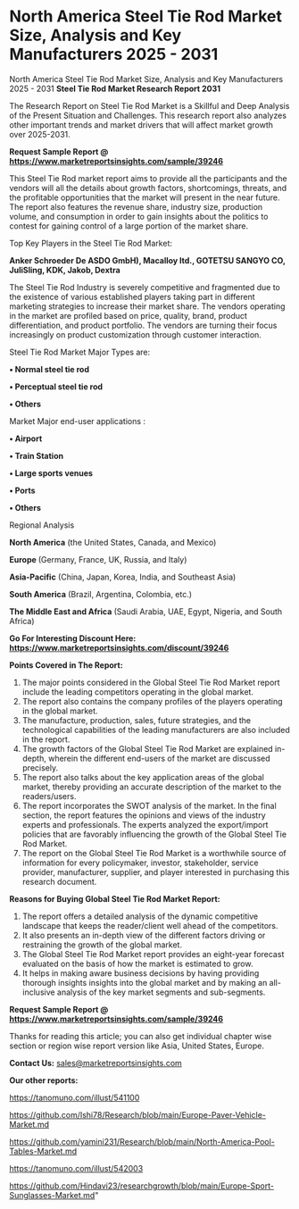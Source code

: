 # North America Steel Tie Rod Market Size, Analysis and Key Manufacturers 2025 - 2031
North America Steel Tie Rod Market Size, Analysis and Key Manufacturers 2025 - 2031
<strong>Steel Tie Rod Market Research Report 2031</strong>

The Research Report on Steel Tie Rod Market is a Skillful and Deep Analysis of the Present Situation and Challenges. This research report also analyzes other important trends and market drivers that will affect market growth over 2025-2031.

<strong>Request Sample Report @ <a href=https://www.marketreportsinsights.com/sample/39246>https://www.marketreportsinsights.com/sample/39246</a></strong>

This Steel Tie Rod market report aims to provide all the participants and the vendors will all the details about growth factors, shortcomings, threats, and the profitable opportunities that the market will present in the near future. The report also features the revenue share, industry size, production volume, and consumption in order to gain insights about the politics to contest for gaining control of a large portion of the market share.

Top Key Players in the Steel Tie Rod Market:

<strong>Anker Schroeder De ASDO GmbH), Macalloy ltd., GOTETSU SANGYO CO, JuliSling, KDK, Jakob, Dextra</strong>

The Steel Tie Rod Industry is severely competitive and fragmented due to the existence of various established players taking part in different marketing strategies to increase their market share. The vendors operating in the market are profiled based on price, quality, brand, product differentiation, and product portfolio. The vendors are turning their focus increasingly on product customization through customer interaction.

Steel Tie Rod Market Major Types are:

<strong>•  Normal steel tie rod

•  Perceptual steel tie rod

•  Others</strong>

Market Major end-user applications :

<strong>•  Airport

•  Train Station

•  Large sports venues

•  Ports

•  Others</strong>

Regional Analysis

</u><strong><b>North America</b></strong> (the United States, Canada, and Mexico)

<strong><b>Europe </b></strong>(Germany, France, UK, Russia, and Italy)

<strong><b>Asia-Pacific</b></strong> (China, Japan, Korea, India, and Southeast Asia)

<strong><b>South America</b></strong> (Brazil, Argentina, Colombia, etc.)

<strong><b>The Middle East and Africa</b></strong> (Saudi Arabia, UAE, Egypt, Nigeria, and South Africa)

<strong>Go For Interesting Discount Here: <a href=https://www.marketreportsinsights.com/discount/39246>https://www.marketreportsinsights.com/discount/39246</a></strong>

<strong>Points Covered in The Report:</strong>
<ol>
  <li>The major points considered in the Global Steel Tie Rod Market report include the leading competitors operating in the global market.</li>
  <li>The report also contains the company profiles of the players operating in the global market.</li>
  <li>The manufacture, production, sales, future strategies, and the technological capabilities of the leading manufacturers are also included in the report.</li>
  <li>The growth factors of the Global Steel Tie Rod Market are explained in-depth, wherein the different end-users of the market are discussed precisely.</li>
  <li>The report also talks about the key application areas of the global market, thereby providing an accurate description of the market to the readers/users.</li>
  <li>The report incorporates the SWOT analysis of the market. In the final section, the report features the opinions and views of the industry experts and professionals. The experts analyzed the export/import policies that are favorably influencing the growth of the Global Steel Tie Rod Market.</li>
  <li>The report on the Global Steel Tie Rod Market is a worthwhile source of information for every policymaker, investor, stakeholder, service provider, manufacturer, supplier, and player interested in purchasing this research document.</li>
</ol>
<strong>Reasons for Buying Global Steel Tie Rod Market Report:</strong>

<ol>
  <li>The report offers a detailed analysis of the dynamic competitive landscape that keeps the reader/client well ahead of the competitors.</li>
  <li>It also presents an in-depth view of the different factors driving or restraining the growth of the global market.</li>
  <li>The Global Steel Tie Rod Market report provides an eight-year forecast evaluated on the basis of how the market is estimated to grow.</li>
  <li>It helps in making aware business decisions by having providing thorough insights insights into the global market and by making an all-inclusive analysis of the key market segments and sub-segments.</li>
</ol>
<strong>Request Sample Report @ <a href=https://www.marketreportsinsights.com/sample/39246>https://www.marketreportsinsights.com/sample/39246</a></strong>


Thanks for reading this article; you can also get individual chapter wise section or region wise report version like Asia, United States, Europe.

<strong>Contact Us:</strong>
sales@marketreportsinsights.com

<strong>Our other reports:</strong>

<a href=https://tanomuno.com/illust/541100>https://tanomuno.com/illust/541100</a>

<a href=https://github.com/Ishi78/Research/blob/main/Europe-Paver-Vehicle-Market.md>https://github.com/Ishi78/Research/blob/main/Europe-Paver-Vehicle-Market.md</a>

<a href=https://github.com/yamini231/Research/blob/main/North-America-Pool-Tables-Market.md>https://github.com/yamini231/Research/blob/main/North-America-Pool-Tables-Market.md</a>

<a href=https://tanomuno.com/illust/542003>https://tanomuno.com/illust/542003</a>

<a href=https://github.com/Hindavi23/researchgrowth/blob/main/Europe-Sport-Sunglasses-Market.md>https://github.com/Hindavi23/researchgrowth/blob/main/Europe-Sport-Sunglasses-Market.md</a>"
